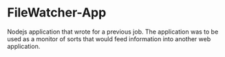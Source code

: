# FileWatcher-App
Nodejs application that wrote for a previous job.
The application was to be used as a monitor of sorts that would feed information into another web application.

